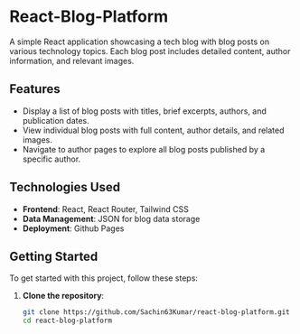 # React-Blog-Platform

A simple React application showcasing a tech blog with blog posts on various technology topics. Each blog post includes detailed content, author information, and relevant images.

## Features

- Display a list of blog posts with titles, brief excerpts, authors, and publication dates.
- View individual blog posts with full content, author details, and related images.
- Navigate to author pages to explore all blog posts published by a specific author.

## Technologies Used

- **Frontend**: React, React Router, Tailwind CSS
- **Data Management**: JSON for blog data storage
- **Deployment**: Github Pages

## Getting Started

To get started with this project, follow these steps:

1. **Clone the repository**:

   ```bash
   git clone https://github.com/Sachin63Kumar/react-blog-platform.git
   cd react-blog-platform
